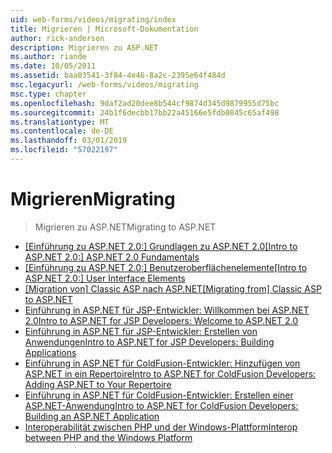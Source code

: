 ```yaml
---
uid: web-forms/videos/migrating/index
title: Migrieren | Microsoft-Dokumentation
author: rick-anderson
description: Migrieren zu ASP.NET
ms.author: riande
ms.date: 10/05/2011
ms.assetid: baa03541-3f84-4e46-8a2c-2395e64f484d
msc.legacyurl: /web-forms/videos/migrating
msc.type: chapter
ms.openlocfilehash: 9daf2ad20dee8b544cf9874d345d9879955d75bc
ms.sourcegitcommit: 24b1f6decbb17bb22a45166e5fdb0845c65af498
ms.translationtype: MT
ms.contentlocale: de-DE
ms.lasthandoff: 03/01/2019
ms.locfileid: "57022197"
---
```

<a name="migrating"></a><span data-ttu-id="5d91c-103">Migrieren</span><span class="sxs-lookup"><span data-stu-id="5d91c-103">Migrating</span></span>
====================
> <span data-ttu-id="5d91c-104">Migrieren zu ASP.NET</span><span class="sxs-lookup"><span data-stu-id="5d91c-104">Migrating to ASP.NET</span></span>


- <span data-ttu-id="5d91c-105">[[Einführung zu ASP.NET 2.0:] Grundlagen zu ASP.NET 2.0](intro-to-aspnet-20-aspnet-20-fundamentals.md)</span><span class="sxs-lookup"><span data-stu-id="5d91c-105">[[Intro to ASP.NET 2.0:] ASP.NET 2.0 Fundamentals](intro-to-aspnet-20-aspnet-20-fundamentals.md)</span></span>
- <span data-ttu-id="5d91c-106">[[Einführung zu ASP.NET 2.0:] Benutzeroberflächenelemente](intro-to-aspnet-20-user-interface-elements.md)</span><span class="sxs-lookup"><span data-stu-id="5d91c-106">[[Intro to ASP.NET 2.0:] User Interface Elements](intro-to-aspnet-20-user-interface-elements.md)</span></span>
- <span data-ttu-id="5d91c-107">[[Migration von] Classic ASP nach ASP.NET](migrating-from-classic-asp-to-aspnet.md)</span><span class="sxs-lookup"><span data-stu-id="5d91c-107">[[Migrating from] Classic ASP to ASP.NET](migrating-from-classic-asp-to-aspnet.md)</span></span>
- [<span data-ttu-id="5d91c-108">Einführung in ASP.NET für JSP-Entwickler: Willkommen bei ASP.NET 2.0</span><span class="sxs-lookup"><span data-stu-id="5d91c-108">Intro to ASP.NET for JSP Developers: Welcome to ASP.NET 2.0</span></span>](intro-to-aspnet-for-jsp-developers-welcome-to-aspnet-20.md)
- [<span data-ttu-id="5d91c-109">Einführung in ASP.NET für JSP-Entwickler: Erstellen von Anwendungen</span><span class="sxs-lookup"><span data-stu-id="5d91c-109">Intro to ASP.NET for JSP Developers: Building Applications</span></span>](intro-to-aspnet-for-jsp-developers-building-applications.md)
- [<span data-ttu-id="5d91c-110">Einführung in ASP.NET für ColdFusion-Entwickler: Hinzufügen von ASP.NET in ein Repertoire</span><span class="sxs-lookup"><span data-stu-id="5d91c-110">Intro to ASP.NET for ColdFusion Developers: Adding ASP.NET to Your Repertoire</span></span>](intro-to-aspnet-for-coldfusion-developers-adding-aspnet-to-your-repertoire.md)
- [<span data-ttu-id="5d91c-111">Einführung in ASP.NET für ColdFusion-Entwickler: Erstellen einer ASP.NET-Anwendung</span><span class="sxs-lookup"><span data-stu-id="5d91c-111">Intro to ASP.NET for ColdFusion Developers: Building an ASP.NET Application</span></span>](introduction-to-aspnet-for-coldfusion-developers-building-an-aspnet-application.md)
- [<span data-ttu-id="5d91c-112">Interoperabilität zwischen PHP und der Windows-Plattform</span><span class="sxs-lookup"><span data-stu-id="5d91c-112">Interop between PHP and the Windows Platform</span></span>](interop-between-php-and-the-windows-platform.md)

